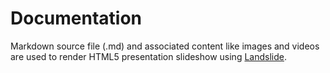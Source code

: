 # Documentation
 Markdown source file (.md) and associated content like images and videos are used to render HTML5 presentation slideshow using [Landslide](https://github.com/adamzap/landslide).
